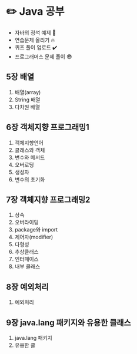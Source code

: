 # :pencil2: Java 공부
- 자바의 정석 예제 🐥
- 연습문제 올리기 🔥
- 퀴즈 풀이 업로드 ✔️
- 프로그래머스 문제 풀이 😎
  
## 5장 배열
1. 배열(array)
2. String 배열
3. 다차원 배열
   
## 6장 객체지향 프로그래밍1
1. 객체지향언어
2. 클래스와 객체
3. 변수와 메서드
4. 오버로딩
5. 생성자
6. 변수의 초기화
   
## 7장 객체지향 프로그래밍2
1. 상속
2. 오버라이딩
3. package와 import
4. 제어자(modifier)
5. 다형성
6. 추상클래스
7. 인터페이스
8. 내부 클래스

   
## 8장 예외처리
1. 예외처리


## 9장 java.lang 패키지와 유용한 클래스
1. java.lang 패키지
2. 유용한 클
